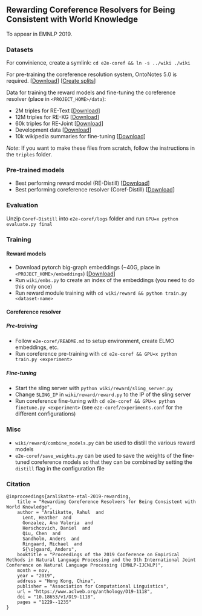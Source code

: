 ## Rewarding Coreference Resolvers for Being Consistent with World Knowledge

To appear in EMNLP 2019.

### Datasets

For convinience, create a symlink: `cd e2e-coref && ln -s ../wiki ./wiki`

For pre-training the coreference resolution system, OntoNotes 5.0 is required. [[Download](https://catalog.ldc.upenn.edu/LDC2013T19)] [[Create splits](https://github.com/rahular/coref-rl/blob/master/e2e-coref/setup_training.sh)]

Data for training the reward models and fine-tuning the coreference resolver (place in `<PROJECT_HOME>/data`):

- 2M triples for RE-Text [[Download](https://drive.google.com/open?id=1OkmeevtBBke2iNCBEwtbY52LhAb5eY3S)] 
- 12M triples for RE-KG [[Download](https://drive.google.com/open?id=1fyIAecXKhfo6yy5LylJw4I7OLrRuA9-f)] 
- 60k triples for RE-Joint [[Download](https://drive.google.com/open?id=1UKLKJN_6WuTBqMTOG5VQIOe0Ef5EGQpF)] 
- Development data [[Download](https://drive.google.com/open?id=17-0fyHHiwiVE8m_4Rrqhbig7Vj8IEuxh)]
- 10k wikipedia summaries for fine-tuning [[Download](https://drive.google.com/open?id=1twtOxrCGRUnEHzk8VD8obeZS7N3Ms8mK)]

*Note*: If you want to make these files from scratch, follow the instructions in the `triples` folder.

### Pre-trained models

- Best performing reward model (RE-Distill) [[Download](https://drive.google.com/open?id=1ewyia0ai28j9rOixJNyXUPdYfS4Z46v1)]
- Best performing coreference resolver (Coref-Distill) [[Download](https://drive.google.com/open?id=1KkNHOqUfSNwgD0bITI-5HCzq04nSvYIR)]

### Evaluation

Unzip `Coref-Distill` into `e2e-coref/logs` folder and run `GPU=x python evaluate.py final`

### Training

#### Reward models
- Download pytorch big-graph embeddings (~40G, place in `<PROJECT_HOME>/embeddings`) [[Download](https://dl.fbaipublicfiles.com/torchbiggraph/wikidata_translation_v1_vectors.npy.gz)]
- Run `wiki/embs.py` to create an index of the embeddings (you need to do this only once)
- Run reward module training with `cd wiki/reward && python train.py <dataset-name>`

#### Coreference resolver
##### Pre-training
- Follow `e2e-coref/README.md` to setup environment, create ELMO embeddings, etc.
- Run coreference pre-training with `cd e2e-coref && GPU=x python train.py <experiment>` 

##### Fine-tuning
- Start the sling server with `python wiki/reward/sling_server.py`
- Change `SLING_IP` in `wiki/reward/reward.py` to the IP of the sling server
- Run coreference fine-tuning with `cd e2e-coref && GPU=x python finetune.py <experiment>` (see `e2e-coref/experiments.conf` for the different configurations)

### Misc
- `wiki/reward/combine_models.py` can be used to distill the various reward models
- `e2e-coref/save_weights.py` can be used to save the weights of the fine-tuned coreference models so that they can be combined by setting the `distill` flag in the configuration file

### Citation
```
@inproceedings{aralikatte-etal-2019-rewarding,
    title = "Rewarding Coreference Resolvers for Being Consistent with World Knowledge",
    author = "Aralikatte, Rahul  and
      Lent, Heather  and
      Gonzalez, Ana Valeria  and
      Herschcovich, Daniel  and
      Qiu, Chen  and
      Sandholm, Anders  and
      Ringaard, Michael  and
      S{\o}gaard, Anders",
    booktitle = "Proceedings of the 2019 Conference on Empirical Methods in Natural Language Processing and the 9th International Joint Conference on Natural Language Processing (EMNLP-IJCNLP)",
    month = nov,
    year = "2019",
    address = "Hong Kong, China",
    publisher = "Association for Computational Linguistics",
    url = "https://www.aclweb.org/anthology/D19-1118",
    doi = "10.18653/v1/D19-1118",
    pages = "1229--1235"
}
```
